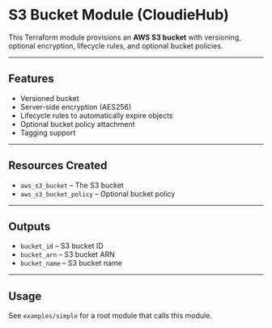 # S3 Bucket Module (CloudieHub)

This Terraform module provisions an **AWS S3 bucket** with versioning, optional encryption, lifecycle rules, and optional bucket policies.

---

## Features
- Versioned bucket  
- Server-side encryption (AES256)  
- Lifecycle rules to automatically expire objects  
- Optional bucket policy attachment  
- Tagging support  

---

## Resources Created
- `aws_s3_bucket` – The S3 bucket  
- `aws_s3_bucket_policy` – Optional bucket policy  

---

## Outputs
- `bucket_id` – S3 bucket ID  
- `bucket_arn` – S3 bucket ARN  
- `bucket_name` – S3 bucket name  

---

## Usage
See `examples/simple` for a root module that calls this module.
